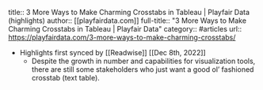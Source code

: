 title:: 3 More Ways to Make Charming Crosstabs in Tableau | Playfair Data (highlights)
author:: [[playfairdata.com]]
full-title:: "3 More Ways to Make Charming Crosstabs in Tableau | Playfair Data"
category:: #articles
url:: https://playfairdata.com/3-more-ways-to-make-charming-crosstabs/

- Highlights first synced by [[Readwise]] [[Dec 8th, 2022]]
	- Despite the growth in number and capabilities for visualization tools, there are still some stakeholders who just want a good ol’ fashioned crosstab (text table).